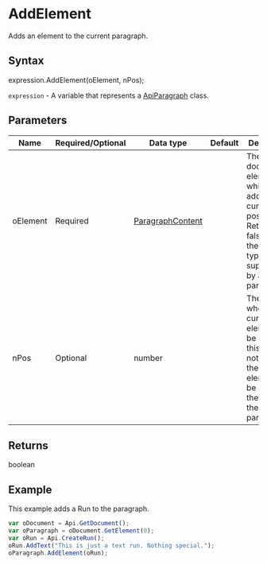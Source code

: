# AddElement

Adds an element to the current paragraph.

## Syntax

expression.AddElement(oElement, nPos);

`expression` - A variable that represents a [ApiParagraph](../ApiParagraph.md) class.

## Parameters

| **Name** | **Required/Optional** | **Data type** | **Default** | **Description** |
| ------------- | ------------- | ------------- | ------------- | ------------- |
| oElement | Required | [ParagraphContent](../../Enumeration/ParagraphContent.md) |  | The document element which will be added at the current position. Returns false if theoElement type is not supported by a paragraph. |
| nPos | Optional | number |  | The position where the current element will be added. If this value is notspecified, then the element will be added at the end of the current paragraph. |

## Returns

boolean

## Example

This example adds a Run to the paragraph.

```javascript
var oDocument = Api.GetDocument();
var oParagraph = oDocument.GetElement(0);
var oRun = Api.CreateRun();
oRun.AddText("This is just a text run. Nothing special.");
oParagraph.AddElement(oRun);
```
